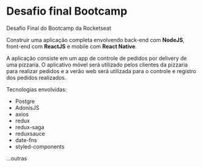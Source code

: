 # Desafio final Bootcamp
Desafio Final do Bootcamp da Rocketseat

Construir uma aplicação completa envolvendo back-end com **NodeJS**, front-end com **ReactJS** e mobile com **React Native**.

A aplicação consiste em um app de controle de pedidos por delivery de uma pizzaria. O aplicativo móvel será utilizado pelos clientes da pizzaria para realizar pedidos e a verão web será utilizada para o controle e registro dos pedidos realizados.

Tecnologias envolvidas:

 * Postgre
 * AdonisJS
 * axios
 * redux
 * redux-saga
 * reduxsauce
 * date-fns
 * styled-components
 
 ...outras


